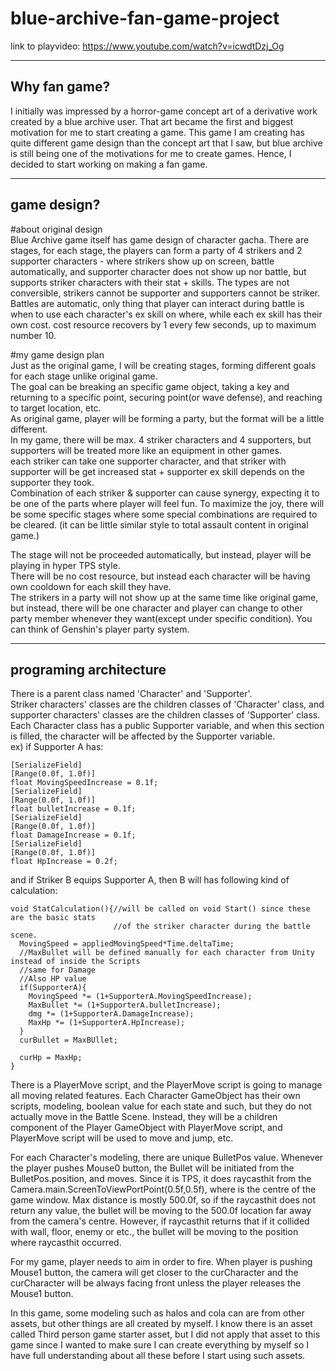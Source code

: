 # blue-archive-fan-game-project

link to playvideo: https://www.youtube.com/watch?v=icwdtDzj_Og

------------------------------------------
**Why fan game?**
------------------------------------------
I initially was impressed by a horror-game concept art of a derivative work created by a blue archive user. That art became the first and biggest motivation for me to start creating a game. This game I am creating has quite different game design than the concept art that I saw, but blue archive is still being one of the motivations for me to create games. Hence, I decided to start working on making a fan game.

------------------------------------------
**game design?**
------------------------------------------
#about original design<br />
Blue Archive game itself has game design of character gacha. There are stages, for each stage, the players can form a party of 4 strikers and 2 supporter characters - where strikers show up on screen, battle automatically, and supporter character does not show up nor battle, but supports striker characters with their stat + skills. The types are not conversible, strikers cannot be supporter and supporters cannot be striker.<br />
Battles are automatic, only thing that player can interact during battle is when to use each character's ex skill on where, while each ex skill has their own cost. cost resource recovers by 1 every few seconds, up to maximum number 10.<br />

#my game design plan<br />
Just as the original game, I will be creating stages, forming different goals for each stage unlike original game.<br />
The goal can be breaking an specific game object, taking a key and returning to a specific point, securing point(or wave defense), and reaching to target location, etc.<br />
As original game, player will be forming a party, but the format will be a little different.<br />
In my game, there will be max. 4 striker characters and 4 supporters, but supporters will be treated more like an equipment in other games.<br />
each striker can take one supporter character, and that striker with supporter will be get increased stat + supporter ex skill depends on the supporter they took.<br />
Combination of each striker & supporter can cause synergy, expecting it to be one of the parts where player will feel fun. To maximize the joy, there will be some specific stages where some special combinations are required to be cleared. (it can be little similar style to total assault content in original game.)<br />

The stage will not be proceeded automatically, but instead, player will be playing in hyper TPS style.<br />
There will be no cost resource, but instead each character will be having own cooldown for each skill they have.<br />
The strikers in a party will not show up at the same time like original game, but instead, there will be one character and player can change to other party member whenever they want(except under specific condition). You can think of Genshin's player party system.

------------------------------------------
**programing architecture**
------------------------------------------
There is a parent class named 'Character' and 'Supporter'.<br />
Striker characters' classes are the children classes of 'Character' class, and supporter characters' classes are the children classes of 'Supporter' class.<br />
Each Character class has a public Supporter variable, and when this section is filled, the character will be affected by the Supporter variable.<br />
ex) if Supporter A has:
```
[SerializeField]
[Range(0.0f, 1.0f)]
float MovingSpeedIncrease = 0.1f;
[SerializeField]
[Range(0.0f, 1.0f)]
float bulletIncrease = 0.1f;
[SerializeField]
[Range(0.0f, 1.0f)]
float DamageIncrease = 0.1f;
[SerializeField]
[Range(0.0f, 1.0f)]
float HpIncrease = 0.2f;
```

and if Striker B equips Supporter A, then B will has following kind of calculation:
```
void StatCalculation(){//will be called on void Start() since these are the basic stats
                       //of the striker character during the battle scene.
  MovingSpeed = appliedMovingSpeed*Time.deltaTime;
  //MaxBullet will be defined manually for each character from Unity instead of inside the Scripts
  //same for Damage
  //Also HP value
  if(SupporterA){
    MovingSpeed *= (1+SupporterA.MovingSpeedIncrease);
    MaxBullet *= (1+SupporterA.bulletIncrease);
    dmg *= (1+SupporterA.DamageIncrease);
    MaxHp *= (1+SupporterA.HpIncrease);
  }
  curBullet = MaxBUllet;

  curHp = MaxHp;
}
```

There is a PlayerMove script, and the PlayerMove script is going to manage all moving related features. Each Character GameObject has their own scripts, modeling, boolean value for each state and such, but they do not actually move in the Battle Scene. Instead, they will be a children component of the Player GameObject with PlayerMove script, and PlayerMove script will be used to move and jump, etc.

For each Character's modeling, there are unique BulletPos value. Whenever the player pushes Mouse0 button, the Bullet will be initiated from the BulletPos.position, and moves.
Since it is TPS, it does raycasthit from the Camera.main.ScreenToViewPortPoint(0.5f,0.5f), where is the centre of the game window. Max distance is mostly 500.0f, so if the raycasthit does not return any value, the bullet will be moving to the 500.0f location far away from the camera's centre. However, if raycasthit returns that if it collided with wall, floor, enemy or etc., the bullet will be moving to the position where raycasthit occurred.

For my game, player needs to aim in order to fire. When player is pushing Mouse1 button, the camera will get closer to the curCharacter and the curCharacter will be always facing front unless the player releases the Mouse1 button.

In this game, some modeling such as halos and cola can are from other assets, but other things are all created by myself.
I know there is an asset called Third person game starter asset, but I did not apply that asset to this game since I wanted to make sure I can create everything by myself so I have full understanding about all these before I start using such assets.
